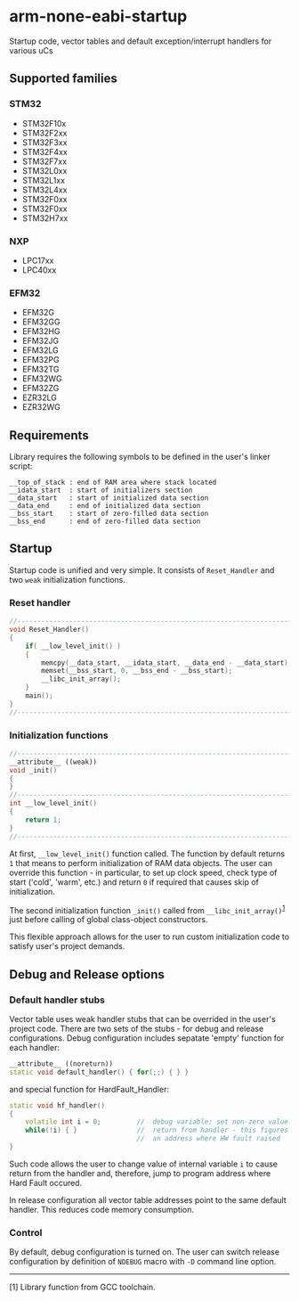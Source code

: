 # arm-none-eabi-startup

Startup code, vector tables and default exception/interrupt handlers for various uCs

## Supported families 

### STM32

* STM32F10x 
* STM32F2xx
* STM32F3xx
* STM32F4xx
* STM32F7xx
* STM32L0xx
* STM32L1xx
* STM32L4xx
* STM32F0xx
* STM32F0xx
* STM32H7xx

### NXP

* LPC17xx
* LPC40xx

### EFM32

* EFM32G
* EFM32GG
* EFM32HG
* EFM32JG
* EFM32LG
* EFM32PG
* EFM32TG
* EFM32WG
* EFM32ZG
* EZR32LG
* EZR32WG

## Requirements

Library requires the following symbols to be defined in the user's linker script:

```
__top_of_stack : end of RAM area where stack located
__idata_start  : start of initializers section
__data_start   : start of initialized data section
__data_end     : end of initialized data section
__bss_start    : start of zero-filled data section
__bss_end      : end of zero-filled data section
```

## Startup

Startup code is unified and very simple. It consists of `Reset_Handler` and two `weak` initialization functions. 

### Reset handler
```C++
//------------------------------------------------------------------------------
void Reset_Handler()
{
    if( __low_level_init() )
    {
        memcpy(__data_start, __idata_start, __data_end - __data_start); // copy initialized variables
        memset(__bss_start, 0, __bss_end - __bss_start);                // zero-fill uninitialized variables
        __libc_init_array();                                            // low-level init & ctor loop
    }
    main();
}
//------------------------------------------------------------------------------
```
### Initialization functions
```C++
//------------------------------------------------------------------------------
__attribute__ ((weak))
void _init()
{
}
//------------------------------------------------------------------------------
int __low_level_init()
{
    return 1;
}
//------------------------------------------------------------------------------
```
At first, `__low_level_init()` function called. The function by default returns `1` that means to perform initialization of RAM data objects. The user can override this function - in particular, to set up clock speed, check type of start ('cold', 'warm', etc.) and return `0` if required that causes skip of initialization.

The second initialization function `_init()` called from `__libc_init_array()`<sup>[1](#footnote1)</sup> just before calling of global class-object constructors.

This flexible approach allows for the user to run custom initialization code to satisfy user's project demands.

## Debug and Release options

### Default handler stubs

Vector table uses weak handler stubs that can be overrided in the user's project code. There are two sets of the stubs - for debug and release configurations. Debug configuration includes sepatate 'empty' function for each handler:

```C++
__attribute__ ((noreturn))
static void default_handler() { for(;;) { } }

```
and special function for HardFault_Handler:

```C++
static void hf_handler()
{
    volatile int i = 0;         //  debug variable: set non-zero value to 
    while(!i) { }               //  return from handler - this figures out 
                                //  an address where HW fault raised
}
```
Such code allows the user to change value of internal variable `i` to cause return from the handler and, therefore, jump to program address where Hard Fault occured.

In release configuration all vector table addresses point to the same default handler. This reduces code memory consumption.

### Control

By default, debug configuration is turned on. The user can switch release configuration by definition of `NDEBUG` macro with `-D` command line option.

<hr>
<a name="footnote1"></a>[1] Library function from GCC toolchain.
